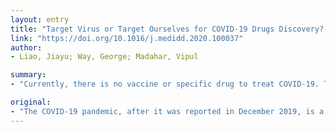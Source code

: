 ```yaml
---
layout: entry
title: "Target Virus or Target Ourselves for COVID-19 Drugs Discovery?-Lessons learned from anti-influenzas virus therapies"
link: "https://doi.org/10.1016/j.medidd.2020.100037"
author:
- Liao, Jiayu; Way, George; Madahar, Vipul

summary:
- "Currently, there is no vaccine or specific drug to treat COVID-19. The pandemic has spread to over 190 countries, causing a severe public health burden. It is caused by a novel coronavirus, SARS-2-CoV. For this emergency, the FDA has approved Remdesivir and Hydroxychloroquine as Emergency Use Authorization. We need to come out with new strategies for drug discovery for combating the disease in the future."

original:
- "The COVID-19 pandemic, after it was reported in December 2019, is a highly contagious and now spreading to over 190 countries, causing a severe public health burden. Currently, there is no vaccine or specific drug to treat COVID-19, which is caused by a novel coronavirus, SARS-2-CoV. For this emergency, the FDA has approved Remdesivir and Hydroxychloroquine for treatment of COVID-19 as Emergency Use Authorization. However, even after this pandemic, COVID-19 may still have a chance to come back. Therefore, we need to come out with new strategies for drug discovery for combating COVID-19 in the future."
---
```



